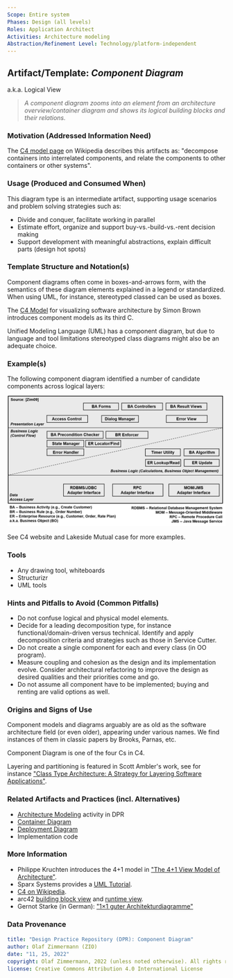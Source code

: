```yaml
---
Scope: Entire system
Phases: Design (all levels) 
Roles: Application Architect
Activities: Architecture modeling 
Abstraction/Refinement Level: Technology/platform-independent
---
```



Artifact/Template: *Component Diagram*
---------------------------------------
<!--Alternate names or candidate names) can be listed as "Also known as " here.-->
a.k.a. Logical View

> *A component diagram zooms into an element from an architecture overview/container diagram and shows its logical building blocks and their relations.*

### Motivation (Addressed Information Need) 
<!--Purpose -->

The [C4 model page](https://en.wikipedia.org/wiki/C4_model) on Wikipedia describes this artifacts as: "decompose containers into interrelated components, and relate the components to other containers or other systems".

<!-- TODO what is a component anyway? how different from class? *candidate*, comes from story splitting and patterns (solution strategy!) -->


### Usage (Produced and Consumed When)
<!--AA/AS/AE, must identify the producing role and the target audience-->

This diagram type is an intermediate artifact, supporting usage scenarios and problem solving strategies such as:

* Divide and conquer, facilitate working in parallel 
* Estimate effort, organize and support buy-vs.-build-vs.-rent decision making  
* Support development with meaningful abstractions, explain difficult parts (design hot spots)

### Template Structure and Notation(s)
<!-- What to do, artifact to produce; minimum, medium maximum diligence/verbosity (?)-->  

Component diagrams often come in boxes-and-arrows form, with the semantics of these diagram elements explained in a legend or standardized. When using UML, for instance, stereotyped classed can be used as boxes.

<!-- ![](/images/NN.png) -->

The [C4 Model](https://c4model.com/) for visualizing software architecture by Simon Brown introduces component models as its third C. <!-- say that SB does not recommend to model the fourth C, but added three several supplemental views later, which makes it a C7, not too different from pragmatic UML use -->

Unified Modeling Language (UML) has a component diagram, but due to language and tool limitations stereotyped class diagrams might also be an adequate choice.


### Example(s)
<!-- Must be concrete, ideally give three ones, one for each verbosity/fidelity level basic, medium, full-->

The following component diagram identified a number of candidate components across logical layers:

![Component Diagram Example](/artifact-templates/images/ZIO-AbstractComponentModelSketch.png)

See C4 website and Lakeside Mutual case for more examples. <!-- Methods have an architecture too, so our DPR overview figure can be seen as a container diagram. We also use user stories (in activity template) -->


### Tools
<!--From AA, should call out what one needs to be able to do on beginner, intermediate, advanced level; as a team -->

* Any drawing tool, whiteboards
* Structurizr
* UML tools


### Hints and Pitfalls to Avoid (Common Pitfalls)
<!--See ART, don’t overdo etc.-->

* Do not confuse logical and physical model elements.
* Decide for a leading decomposition type, for instance functional/domain-driven versus technical. Identify and apply decomposition criteria and strategies such as those in Service Cutter.   
* Do not create a single component for each and every class (in OO program). 
* Measure coupling and cohesion as the design and its implementation evolve. Consider architectural refactoring to improve the design as desired qualities and their priorities come and go. 
* Do not assume all component have to be implemented; buying and renting are valid options as well.


### Origins and Signs of Use
<!-- From PLOPs and from AA-->

Component models and diagrams arguably are as old as the software architecture field (or even older), appearing under various names. We find instances of them in classic papers by Brooks, Parnas, etc. <!-- TODO fact check, pointer to example -->

Component Diagram is one of the four Cs in C4. <!-- Context is featured in a separate template. Containers correspond to architecture overviews. We will not cover classes here. -->

Layering and partitioning is featured in Scott Ambler's work, see for instance ["Class Type Architecture: A Strategy for Layering Software Applications"](http://ambysoft.com/essays/classTypeArchitecture.html).


### Related Artifacts and Practices (incl. Alternatives)
<!--in DPR/OLAF and elsewhere-->

* [Architecture Modeling](../activities/DPR-ArchitectureModeling.md) activity in DPR
* [Container Diagram](DPR-ContainerDiagram.md)
* [Deployment Diagram](DPR-DeploymentDiagram.md)
* Implementation code


### More Information

* Philippe Kruchten introduces the 4+1 model in ["The 4+1 View Model of Architecture"](https://www.researchgate.net/publication/220018231_The_41_View_Model_of_Architecture/link/0046351a4dc4f9da04000000/download).<!-- also feature Rozanski/Woods? -->
* Sparx Systems provides a [UML Tutorial](https://sparxsystems.com/resources/tutorials/uml/use-case-model.html).
* [C4 on Wikipedia](https://en.wikipedia.org/wiki/C4_model).
* arc42 [building block view](https://docs.arc42.org/section-5/) and [runtime view](https://docs.arc42.org/section-6/).
* Gernot Starke (in German): ["1×1 guter Architekturdiagramme"](https://www.innoq.com/de/articles/2022/09/better-architecture-diagrams/)

### Data Provenance 

```yaml
title: "Design Practice Repository (DPR): Component Diagram"
author: Olaf Zimmermann (ZIO)
date: "11, 25, 2022"
copyright: Olaf Zimmermann, 2022 (unless noted otherwise). All rights reserved.
license: Creative Commons Attribution 4.0 International License
```

<!--
# References
[C-99]: # (Comment: References will be added here automatically when using -bibliography option of pandoc command)
-->
